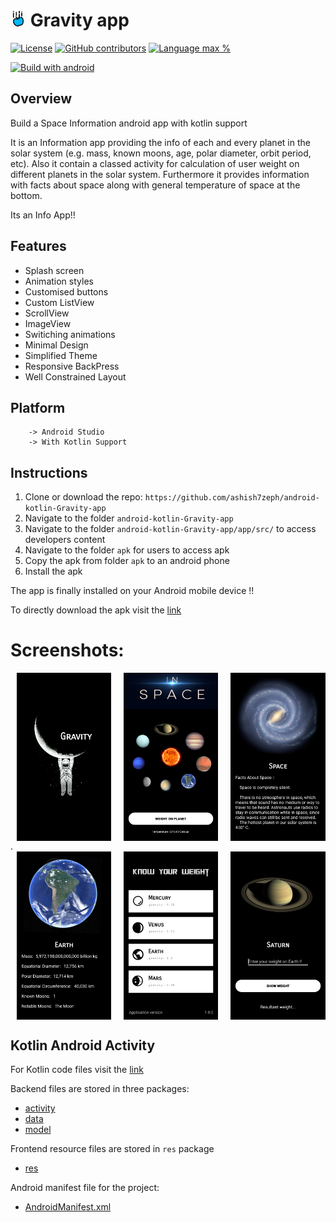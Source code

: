 # <img alt="App image" src="screenshots/ic_gravity.png" width="5%"> Gravity app

[![License](https://img.shields.io/github/license/ashish7zeph/android-kotlin-Gravity-app.svg?style=for-the-badge)](https://github.com/ashish7zeph/android-kotlin-Gravity-app/blob/master/LICENSE)
[![GitHub contributors](https://img.shields.io/github/contributors/ashish7zeph/android-kotlin-Gravity-app.svg?style=for-the-badge)](https://github.com/ashish7zeph/android-kotlin-Gravity-app/graphs/contributors)
[![Language max %](https://img.shields.io/github/languages/top/ashish7zeph/android-kotlin-Gravity-app.svg?colorB=orange&style=for-the-badge)](https://kotlinlang.org/)

[![Build with android](https://forthebadge.com/images/badges/built-for-android.svg)](https://www.android.com/)

## Overview

Build a Space Information android app with kotlin support

It is an Information app providing the info of each and every planet in the solar system (e.g. mass, known moons, age, polar diameter, orbit period, etc). Also it contain a classed activity for calculation of user weight on different planets in the solar system. Furthermore it provides information with facts about space along with general temperature of space at the bottom.

Its an Info App!!

## Features

* Splash screen
* Animation styles
* Customised buttons
* Custom ListView
* ScrollView
* ImageView
* Switiching animations
* Minimal Design
* Simplified Theme
* Responsive BackPress
* Well Constrained Layout

## Platform
        -> Android Studio
        -> With Kotlin Support

## Instructions

1. Clone or download the repo: `https://github.com/ashish7zeph/android-kotlin-Gravity-app`
2. Navigate to the folder `android-kotlin-Gravity-app`
3. Navigate to the folder `android-kotlin-Gravity-app/app/src/` to access developers content
3. Navigate to the folder `apk` for users to access apk
4. Copy the apk from folder `apk` to an android phone
5. Install the apk

The app is finally installed on your Android mobile device !!

To directly download the apk visit the [link](https://github.com/ashish7zeph/android-kotlin-Gravity-app/tree/master/apk)

 # Screenshots:

<div style="display:flex;">
<img alt="App image" src="screenshots/img1.jpg" width="30%" hspace="10">
<img alt="App image" src="screenshots/img2.jpg" width="30%" hspace="10">
<img alt="App image" src="screenshots/img3.jpg" width="30%" hspace="10">
</div>
.
<div style="display:flex;">
<img alt="App image" src="screenshots/img4.jpg" width="30%" hspace="10">
<img alt="App image" src="screenshots/img5.jpg" width="30%" hspace="10">
<img alt="App image" src="screenshots/img6.jpg" width="30%" hspace="10">
</div>

## Kotlin Android Activity

For Kotlin code files visit the [link](https://github.com/ashish7zeph/android-kotlin-Gravity-app/tree/master/app/src/main/java/com/zeph7/gravity)

Backend files are stored in three packages:

* [activity](https://github.com/ashish7zeph/android-kotlin-Gravity-app/tree/master/app/src/main/java/com/zeph7/choreapplication/activity)
* [data](https://github.com/ashish7zeph/android-kotlin-Gravity-app/tree/master/app/src/main/java/com/zeph7/choreapplication/data)
* [model](https://github.com/ashish7zeph/android-kotlin-Gravity-app/tree/master/app/src/main/java/com/zeph7/choreapplication/model)

Frontend resource files are stored in `res` package

* [res](https://github.com/ashish7zeph/android-kotlin-Gravity-app/tree/master/app/src/main/res)

Android manifest file for the project:

* [AndroidManifest.xml](https://github.com/ashish7zeph/android-kotlin-Gravity-app/blob/master/app/src/main/AndroidManifest.xml)
